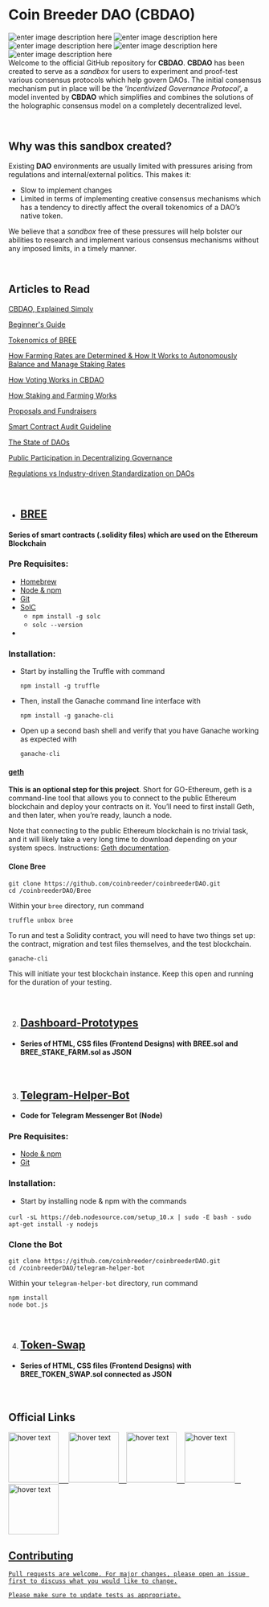 # Coin Breeder DAO (CBDAO)
![enter image description here](https://img.shields.io/github/issues/coinbreeder/coinbreederDAO?style=plastic) ![enter image description here](https://img.shields.io/github/forks/coinbreeder/coinbreederDAO) ![enter image description here](https://img.shields.io/github/stars/coinbreeder/coinbreederDAO) ![enter image description here](https://img.shields.io/github/license/coinbreeder/coinbreederDAO) ![enter image description here](https://img.shields.io/twitter/url?style=social&url=https://twitter.com/coinbreeder)
<br>
Welcome to the official GitHub repository for **CBDAO**. **CBDAO** has been created to serve as a *sandbo*x for users to experiment and proof-test various consensus protocols which help govern DAOs. The initial consensus mechanism put in place will be the ‘*Incentivized Governance Protocol*’, a model invented by **CBDAO** which simplifies and combines the solutions of the holographic consensus model on a completely decentralized level.

&nbsp;&nbsp;
## Why was this sandbox created?

Existing **DAO** environments are usually limited with pressures arising from regulations and internal/external politics. 
This makes it: 
 - Slow to implement changes
 - Limited in terms of implementing creative consensus mechanisms which has a tendency to directly affect the overall tokenomics of a DAO’s native token.

We believe that a *sandbox* free of these pressures will help bolster our abilities to research and implement various consensus mechanisms without any imposed limits, in a timely manner.

&nbsp;&nbsp;
## Articles to Read

[CBDAO, Explained Simply](https://medium.com/@coinbreeder/cbdao-explained-in-simple-terms-b8d779978fd8)

[Beginner's Guide](https://medium.com/@coinbreeder/beginners-guide-to-coin-breeder-dao-cbdao-500c208822d0)

[Tokenomics of BREE](https://medium.com/@coinbreeder/tokenomics-of-cbdao-bree-a622fca12907)

[How Farming Rates are Determined & How It Works to Autonomously Balance and Manage Staking Rates](https://medium.com/@coinbreeder/how-farming-rates-are-determined-c207295b4e0c)

[How Voting Works in CBDAO](https://medium.com/@coinbreeder/guide-incentivized-governance-protocol-how-voting-works-in-cbdao-7ea3a35a0aec)

[How Staking and Farming Works](https://medium.com/@coinbreeder/guide-staking-farming-bree-d47a66738a76https://medium.com/@coinbreeder/guide-staking-farming-bree-d47a66738a76)

[Proposals and Fundraisers](https://medium.com/@coinbreeder/proposals-fundraisers-9222df60351e)

[Smart Contract Audit Guideline](https://medium.com/@coinbreeder/bree-smart-contract-audit-guideline-109d60282a23)

[The State of DAOs](https://medium.com/@coinbreeder/the-state-of-daos-1aecba88d9ed)

[Public Participation in Decentralizing Governance](https://medium.com/@coinbreeder/public-participation-in-decentralizing-governance-c44ef3df58c4)

[Regulations vs Industry-driven Standardization on DAOs](https://medium.com/@coinbreeder/government-driven-regulation-vs-industry-driven-standardization-on-daos-bcb747eb1d51)

&nbsp;&nbsp;
 - ## [BREE](https://github.com/coinbreeder/coinbreederDAO/tree/master/bree)
#### Series of smart contracts (.solidity files) which are used on the Ethereum Blockchain
### Pre Requisites:
 - [Homebrew](https://brew.sh/) 
 - [Node & npm](https://nodejs.org/en/)
 - [Git](https://git-scm.com/download/)
 - [SolC](https://www.npmjs.com/package/solc) 
	- `npm install -g solc`
	- `solc --version`
 -  
### Installation: 
 - Start by installing the Truffle with command

   `npm install -g truffle`

 - Then, install the Ganache command line interface with

    `npm install -g ganache-cli`

 - Open up a second bash shell and verify that you have Ganache working
   as expected with

    `ganache-cli`
#### [geth](https://github.com/ethereum/go-ethereum/wiki/Installation-Instructions-for-Ubuntu)

**This is an optional step for this project**. Short for GO-Ethereum, geth is a command-line tool that allows you to connect to the public Ethereum blockchain and deploy your contracts on it. You’ll need to first install Geth, and then later, when you’re ready, launch a node.

Note that connecting to the public Ethereum blockchain is no trivial task, and it will likely take a very long time to download depending on your system specs. Instructions: [Geth documentation](https://github.com/ethereum/go-ethereum).


#### Clone Bree

    git clone https://github.com/coinbreeder/coinbreederDAO.git
	cd /coinbreederDAO/Bree
Within your `bree` directory, run command

    truffle unbox bree

To run and test a Solidity contract, you will need to have two things set up: the contract, migration and test files themselves, and the test blockchain. 

    ganache-cli
This will initiate your test blockchain instance. Keep this open and running for the duration of your testing.

&nbsp;&nbsp;

2. ## [Dashboard-Prototypes](https://github.com/coinbreeder/coinbreederDAO/tree/master/dashboard-prototypes)
- #### Series of HTML, CSS files (Frontend Designs) with BREE.sol and BREE_STAKE_FARM.sol as JSON

&nbsp;&nbsp;

3. ## [Telegram-Helper-Bot](https://github.com/coinbreeder/coinbreederDAO/tree/master/telegram-helper-bot)
 - #### Code for Telegram Messenger Bot (Node)
 ### Pre Requisites:
 - [Node & npm](https://nodejs.org/en/)
 - [Git](https://git-scm.com/download/)
 
 
 ### Installation: 
  - Start by installing node & npm with the commands

   `curl -sL https://deb.nodesource.com/setup_10.x | sudo -E bash -`
   `sudo apt-get install -y nodejs`
   
 ### Clone the Bot
    git clone https://github.com/coinbreeder/coinbreederDAO.git
	cd /coinbreederDAO/telegram-helper-bot

Within your `telegram-helper-bot` directory, run command

    npm install
    node bot.js

&nbsp;&nbsp;

4. ## [Token-Swap](https://github.com/coinbreeder/coinbreederDAO/tree/master/token-swap)
- #### Series of HTML, CSS files (Frontend Designs) with BREE_TOKEN_SWAP.sol connected as JSON

&nbsp;&nbsp;

## Official Links

<a href="https://coinbreeder.com/">
  <img src="https://github.com/coinbreeder/coinbreederDAO/blob/master/logo/icon.png?raw=true" width="100" title="hover text"> &nbsp; &nbsp;
<a href="https://twitter.com/coinbreeder">
  <img src="https://3.bp.blogspot.com/-NxouMmz2bOY/T8_ac97cesI/AAAAAAAAGg0/e3vY1_bdnbE/s320/Twitter+logo+2012.png" width="100" title="hover text"> &nbsp;&nbsp;
<a href="https://medium.com/@coinbreeder">
  <img src="https://encrypted-tbn0.gstatic.com/images?q=tbn%3AANd9GcTNreWlLZj-v64Is--pfO9zDCVEk0Gjp6XgkA&usqp=CAU" width="100" title="hover text"> &nbsp;&nbsp;
<a href="https://t.me/coinbreederdao">
  <img src="https://upload.wikimedia.org/wikipedia/commons/thumb/8/83/Telegram_2019_Logo.svg/1024px-Telegram_2019_Logo.svg.png" width="100" title="hover text"> &nbsp;&nbsp;
<a href="mailto:hello@coinbreeder.com">
  <img src="https://upload.wikimedia.org/wikipedia/commons/thumb/e/ee/%28at%29.svg/1024px-%28at%29.svg.png" width="100" title="hover text">

## Contributing

	Pull requests are welcome. For major changes, please open an issue first to discuss what you would like to change.

	Please make sure to update tests as appropriate.


